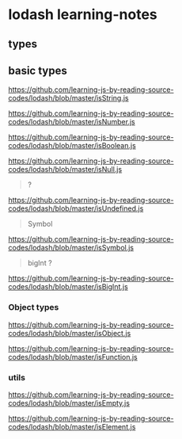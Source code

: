 # lodash learning-notes


## types

## basic types

https://github.com/learning-js-by-reading-source-codes/lodash/blob/master/isString.js

https://github.com/learning-js-by-reading-source-codes/lodash/blob/master/isNumber.js

https://github.com/learning-js-by-reading-source-codes/lodash/blob/master/isBoolean.js

https://github.com/learning-js-by-reading-source-codes/lodash/blob/master/isNull.js

> ?

https://github.com/learning-js-by-reading-source-codes/lodash/blob/master/isUndefined.js

> Symbol

https://github.com/learning-js-by-reading-source-codes/lodash/blob/master/isSymbol.js

> bigInt ?

https://github.com/learning-js-by-reading-source-codes/lodash/blob/master/isBigInt.js

### Object types

https://github.com/learning-js-by-reading-source-codes/lodash/blob/master/isObject.js

https://github.com/learning-js-by-reading-source-codes/lodash/blob/master/isFunction.js

### utils

https://github.com/learning-js-by-reading-source-codes/lodash/blob/master/isEmpty.js

https://github.com/learning-js-by-reading-source-codes/lodash/blob/master/isElement.js
